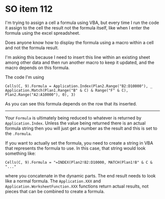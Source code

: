 # SO item 112
I'm trying to assign a cell a formula using VBA, but every time I run the code it assign to the cell the result not the formula itself, like when I enter the formula using the excel spreadsheet.

Does anyone know how to display the formula using a macro within a cell and not the formula result.

I'm asking this because I need to insert this line within an existing sheet among other data and then run another macro to keep it updated, and the macro depends on this formula.

The code I'm using

```
Cells(C, 9).Formula = Application.Index(Plan2.Range("B2:D10000"), _
Application.Match(Plan1.Range("B" & C) & Range("F" & C), Plan2.Range("A2:A10000"), 0), 3)

```

As you can see this formula depends on the row that its inserted.

----

Your `Formula` is ultimately being reduced to whatever is returned by `Application.Index`. Unless the value being returned there is an actual formula string then you will just get a number as the result and this is set to the `.Formula`.

If you want to actually set the formula, you need to create a string in VBA that represents the formula to use. In this case, that string would look something like:

```
Cells(C, 9).Formula = "=INDEX(Plan2!B2:D10000, MATCH(Plan1!B" & C & "..."

```

where you concatenate in the dynamic parts. The end result needs to look like a normal formula. The `Application.XXX` and `Application.WorksheetFunction.XXX` functions return actual results, not pieces that can be combined to create a formula.
